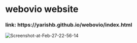 <h1>webovio website</h1>


<h3>link: https://yarishb.github.io/webovio/index.html</h3>
<img src="https://i.ibb.co/tXMLmGc/Screenshot-at-Feb-27-22-56-14.png" alt="Screenshot-at-Feb-27-22-56-14" border="0">
